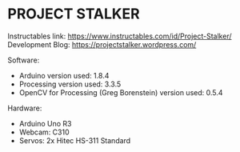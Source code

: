 # PROJECT STALKER

Instructables link: https://www.instructables.com/id/Project-Stalker/
Development Blog: https://projectstalker.wordpress.com/

Software: 
 - Arduino version used: 1.8.4
 - Processing version used: 3.3.5
 - OpenCV for Processing (Greg Borenstein) version used: 0.5.4

Hardware: 
 - Arduino Uno R3
 - Webcam: C310
 - Servos: 2x Hitec HS-311 Standard
